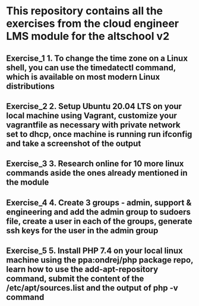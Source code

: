 # This repository contains all the exercises from the cloud engineer LMS module for the altschool v2

## Exercise_1 1. To change the time zone on a Linux shell, you can use the timedatectl command, which is available on most modern Linux distributions

## Exercise_2 2. Setup Ubuntu 20.04 LTS on your local machine using Vagrant, customize your vagrantfile as necessary with private network set to dhcp, once machine is running run ifconfig and take a screenshot of the output

## Exercise_3 3. Research online for 10 more linux commands aside the ones already mentioned in the module

## Exercise_4 4. Create 3 groups - admin, support & engineering and add the admin group to sudoers file, create a user in each of the groups, generate ssh keys for the user in the admin group

## Exercise_5 5. Install PHP 7.4 on your local linux machine using the ppa:ondrej/php package repo, learn how to use the add-apt-repository command, submit the content of the /etc/apt/sources.list and the output of php -v command

